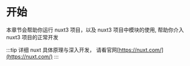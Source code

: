 # 开始
本章节会帮助你运行 nuxt3 项目，以及 nuxt3 项目中模块的使用, 帮助你介入 nuxt3 项目的正常开发

:::tip 详细
nuxt 具体原理与深入开发， 请看官网[https://nuxt.com/](https://nuxt.com/)
:::
